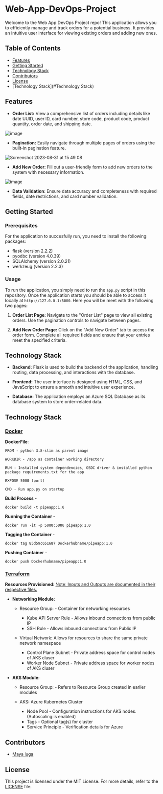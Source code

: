 # Web-App-DevOps-Project

Welcome to the Web App DevOps Project repo! This application allows you to efficiently manage and track orders for a potential business. It provides an intuitive user interface for viewing existing orders and adding new ones.

## Table of Contents

- [Features](#features)
- [Getting Started](#getting-started)
- [Technology Stack](#technology-stack)
- [Contributors](#contributors)
- [License](#license)
- [Technology Stack](#Technology Stack)

## Features

- **Order List:** View a comprehensive list of orders including details like date UUID, user ID, card number, store code, product code, product quantity, order date, and shipping date.
  
![image](https://github.com/damola3/Web-App-DevOps-Project/assets/108272971/130abb5c-47b0-48e5-9f98-cf88de0544b9)


- **Pagination:** Easily navigate through multiple pages of orders using the built-in pagination feature.
  
![Screenshot 2023-08-31 at 15 49 08](https://github.com/maya-a-iuga/Web-App-DevOps-Project/assets/104773240/d92a045d-b568-4695-b2b9-986874b4ed5a)

- **Add New Order:** Fill out a user-friendly form to add new orders to the system with necessary information.
  
![image](https://github.com/damola3/Web-App-DevOps-Project/assets/108272971/20eb8e6a-540a-431d-873a-6564d04421dd)


- **Data Validation:** Ensure data accuracy and completeness with required fields, date restrictions, and card number validation.

## Getting Started

### Prerequisites

For the application to succesfully run, you need to install the following packages:

- flask (version 2.2.2)
- pyodbc (version 4.0.39)
- SQLAlchemy (version 2.0.21)
- werkzeug (version 2.2.3)

### Usage

To run the application, you simply need to run the `app.py` script in this repository. Once the application starts you should be able to access it locally at `http://127.0.0.1:5000`. Here you will be meet with the following two pages:

1. **Order List Page:** Navigate to the "Order List" page to view all existing orders. Use the pagination controls to navigate between pages.

2. **Add New Order Page:** Click on the "Add New Order" tab to access the order form. Complete all required fields and ensure that your entries meet the specified criteria.

## Technology Stack

- **Backend:** Flask is used to build the backend of the application, handling routing, data processing, and interactions with the database.

- **Frontend:** The user interface is designed using HTML, CSS, and JavaScript to ensure a smooth and intuitive user experience.

- **Database:** The application employs an Azure SQL Database as its database system to store order-related data.


## Technology Stack

### <ins>Docker<ins>

**DockerFile**:

    FROM - python 3.8-slim as parent image

    WORKDIR - /app as container working directory

    RUN - Installed system dependencies, OBDC driver & installed python package requirements.txt for the app

    EXPOSE 5000 (port)

    CMD - Run app.py on startup


**Build Process** -
    
    docker build -t pipeapp:1.0


**Running the Container** -
    
    docker run -it -p 5000:5000 pipeapp:1.0


**Tagging the Container** -
    
    docker tag 85d59c651687 Dockerhubname/pipeapp:1.0


**Pushing Container** -
    
    docker push Dockerhubname/pipeapp:1.0


### <ins>Terraform<ins>
**Resources Provisioned**: <ins>Note:<ins>
 Inputs and Outputs are documented in their respective files.
- **Networking Module:**
    - Resource Group: - Container for networking resources
        - Kube API Server Rule - Allows inbound connections from public IP
        - SSH Rule - Allows inbound connections from Public IP


    - Virtual Network: Allows for resources to share the same private network namespace
        - Control Plane Subnet - Private address space for control nodes of AKS cluser
        - Worker Node Subnet - Private address space for worker nodes of AKS cluser


- **AKS Module:**
    - Resource Group: - Refers to Resource Group created in earlier modules

    - AKS: Azure Kubernetes Cluster
        - Node Pool - Configuration instructions for AKS nodes. (Autoscaling is enabled)
        - Tags - Optional tag(s) for cluster
        - Service Principle - Verification details for Azure


## Contributors 

- [Maya Iuga]([https://github.com/yourusername](https://github.com/maya-a-iuga))


## License

This project is licensed under the MIT License. For more details, refer to the [LICENSE](LICENSE) file.
